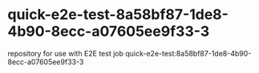 # quick-e2e-test-8a58bf87-1de8-4b90-8ecc-a07605ee9f33-3
repository for use with E2E test job quick-e2e-test:8a58bf87-1de8-4b90-8ecc-a07605ee9f33-3
